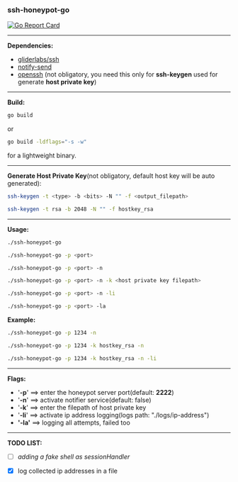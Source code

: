 ### ssh-honeypot-go

[![Go Report Card](https://goreportcard.com/badge/github.com/Ex0dIa-dev/ssh-honeypot-go)](https://goreportcard.com/report/github.com/Ex0dIa-dev/ssh-honeypot-go)
*****

**Dependencies:**

- [gliderlabs/ssh](https://github.com/gliderlabs/ssh)
- [notify-send](https://man.cx/notify-send)
- [openssh](https://www.openssh.com/) (not obligatory, you need this only for **ssh-keygen** used for generate **host private key**)

****

**Build:**

```bash
go build
```

or 

```bash
go build -ldflags="-s -w"
```

for a lightweight binary.

****

**Generate Host Private Key**(not obligatory, default host key will be auto generated):

```bash
ssh-keygen -t <type> -b <bits> -N "" -f <output_filepath>
```

```bash
ssh-keygen -t rsa -b 2048 -N "" -f hostkey_rsa
```

****

**Usage:**

```bash
./ssh-honeypot-go
```

```bash
./ssh-honeypot-go -p <port>
```

```bash
./ssh-honeypot-go -p <port> -n
```

```bash
./ssh-honeypot-go -p <port> -n -k <host private key filepath>
```

```bash
./ssh-honeypot-go -p <port> -n -li
```

```bash
./ssh-honeypot-go -p <port> -la
```

**Example:**

```bash
./ssh-honeypot-go -p 1234 -n
```

```bash
./ssh-honeypot-go -p 1234 -k hostkey_rsa -n
```

```bash
./ssh-honeypot-go -p 1234 -k hostkey_rsa -n -li
```



****

**Flags:**

- '**-p**' ==> enter the honeypot server port(default: **2222**)
- '**-n**' ==> activate notifier service(default: false)
- '**-k**' ==> enter the filepath of host private key
- '**-li**' ==> activate ip address logging(logs path: "./logs/ip-address")
- **'-la'** ==> logging all attempts, failed too

****

**TODO LIST:**

- [ ] *adding a fake shell as sessionHandler*
- [x] log collected ip addresses in a file

